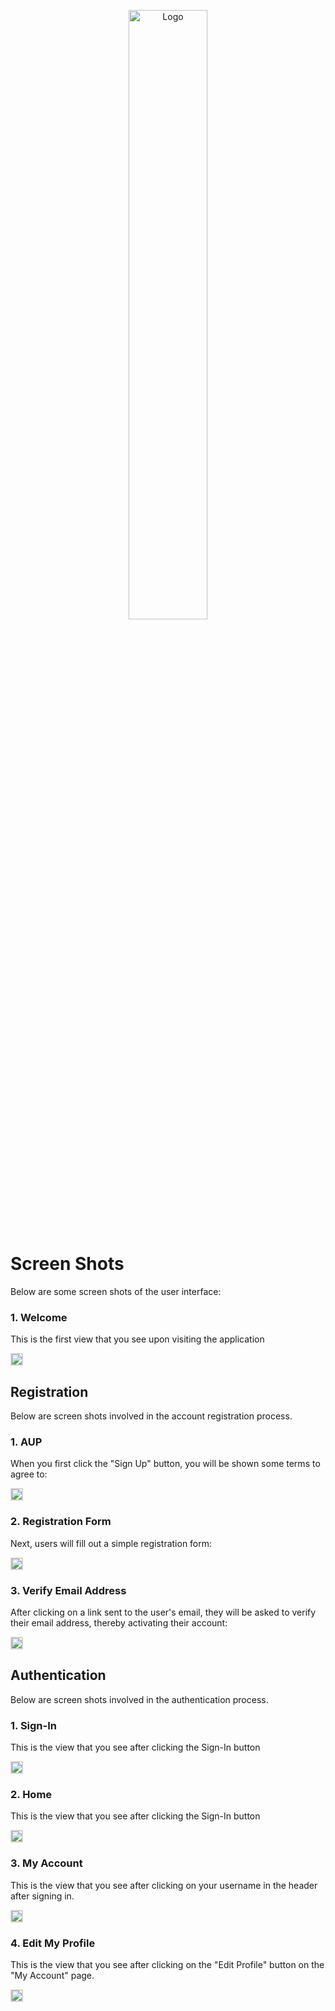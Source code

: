 <p align="center">
  <div align="center">
    <img src="./images/icons/icon.svg" alt="Logo" style="width:50%">
  </div>
</p>

# Screen Shots

Below are some screen shots of the user interface:

### 1. Welcome
This is the first view that you see upon visiting the application

<img src="images/screen-shots/welcome.png" style="border: 2px solid lightgrey;">

## Registration

Below are screen shots involved in the account registration process.

### 1. AUP
When you first click the "Sign Up" button, you will be shown some terms to agree to:

<img src="images/screen-shots/aup.png" style="border: 2px solid lightgrey;">

### 2. Registration Form
Next, users will fill out a simple registration form:

<img src="images/screen-shots/user-registration.png" style="border: 2px solid lightgrey;">

### 3. Verify Email Address
After clicking on a link sent to the user's email, they will be asked to verify their email address, thereby activating their account:

<img src="images/screen-shots/verify-email-address.png" style="border: 2px solid lightgrey;">

## Authentication

Below are screen shots involved in the authentication process.

### 1. Sign-In
This is the view that you see after clicking the Sign-In button

<img src="images/screen-shots/sign-in.png" style="border: 2px solid lightgrey;">

### 2. Home
This is the view that you see after clicking the Sign-In button

<img src="images/screen-shots/home.png" style="border: 2px solid lightgrey;">

### 3. My Account 
This is the view that you see after clicking on your username in the header after signing in.

<img src="images/screen-shots/my-account.png" style="border: 2px solid lightgrey;">

### 4. Edit My Profile 
This is the view that you see after clicking on the "Edit Profile" button on the "My Account" page.

<img src="images/screen-shots/edit-my-profile.png" style="border: 2px solid lightgrey;">

